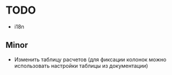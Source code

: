 TODO
====

- i18n

## Minor

- Изменить таблицу расчетов (для фиксации колонок можно использовать настройки таблицы из документации)
